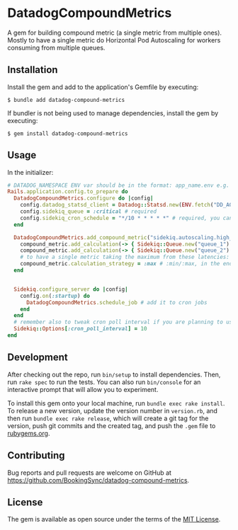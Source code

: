 # DatadogCompoundMetrics

A gem for building compound metric (a single metric from multiple ones). Mostly to have a single metric do Horizontal Pod Autoscaling for workers consuming from multiple queues.

## Installation

Install the gem and add to the application's Gemfile by executing:

    $ bundle add datadog-compound-metrics

If bundler is not being used to manage dependencies, install the gem by executing:

    $ gem install datadog-compound-metrics

## Usage


In the initializer:


``` rb
# DATADOG_NAMESPACE ENV var should be in the format: app_name.env e.g. bsa_arche.production
Rails.application.config.to_prepare do
  DatadogCompoundMetrics.configure do |config|
    config.datadog_statsd_client = Datadog::Statsd.new(ENV.fetch("DD_AGENT_HOST"), ENV.fetch("DATADOG_PORT"), namespace: ENV.fetch("DATADOG_NAMESPACE"), tags: ["host:disabled"]) # required
    config.sidekiq_queue = :critical # required
    config.sidekiq_cron_schedule = "*/10 * * * * *" # required, you can also use extended syntax covering seconds
  end

  DatadogCompoundMetrics.add_compound_metric("sidekiq.autoscaling.high_concurrency_worker") do |compound_metric|
    compound_metric.add_calculation(-> { Sidekiq::Queue.new("queue_1").latency })
    compound_metric.add_calculation(-> { Sidekiq::Queue.new("queue_2").latency })
    # to have a single metric taking the maximum from these latencies:
    compound_metric.calculation_strategy = :max # :min/:max, in the end it's going to be a method call on the Array
  end


  Sidekiq.configure_server do |config|
    config.on(:startup) do
      DatadogCompoundMetrics.schedule_job # add it to cron jobs
    end
  end
  # remember also to tweak cron poll interval if you are planning to use extended syntax covering seconds and schedule jobs more often
  Sidekiq::Options[:cron_poll_interval] = 10
end
```


## Development

After checking out the repo, run `bin/setup` to install dependencies. Then, run `rake spec` to run the tests. You can also run `bin/console` for an interactive prompt that will allow you to experiment.

To install this gem onto your local machine, run `bundle exec rake install`. To release a new version, update the version number in `version.rb`, and then run `bundle exec rake release`, which will create a git tag for the version, push git commits and the created tag, and push the `.gem` file to [rubygems.org](https://rubygems.org).

## Contributing

Bug reports and pull requests are welcome on GitHub at https://github.com/BookingSync/datadog-compound-metrics.

## License

The gem is available as open source under the terms of the [MIT License](https://opensource.org/licenses/MIT).
